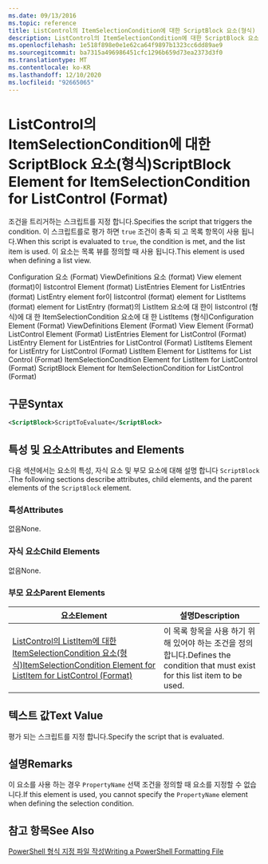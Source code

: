 ```yaml
---
ms.date: 09/13/2016
ms.topic: reference
title: ListControl의 ItemSelectionCondition에 대한 ScriptBlock 요소(형식)
description: ListControl의 ItemSelectionCondition에 대한 ScriptBlock 요소(형식)
ms.openlocfilehash: 1e518f898e0e1e62ca64f9897b1323cc6dd89ae9
ms.sourcegitcommit: ba7315a496986451cfc1296b659d73ea2373d3f0
ms.translationtype: MT
ms.contentlocale: ko-KR
ms.lasthandoff: 12/10/2020
ms.locfileid: "92665065"
---
```

# <a name="scriptblock-element-for-itemselectioncondition-for-listcontrol-format"></a><span data-ttu-id="fb002-103">ListControl의 ItemSelectionCondition에 대한 ScriptBlock 요소(형식)</span><span class="sxs-lookup"><span data-stu-id="fb002-103">ScriptBlock Element for ItemSelectionCondition for ListControl (Format)</span></span>

<span data-ttu-id="fb002-104">조건을 트리거하는 스크립트를 지정 합니다.</span><span class="sxs-lookup"><span data-stu-id="fb002-104">Specifies the script that triggers the condition.</span></span> <span data-ttu-id="fb002-105">이 스크립트를로 평가 하면 `true` 조건이 충족 되 고 목록 항목이 사용 됩니다.</span><span class="sxs-lookup"><span data-stu-id="fb002-105">When this script is evaluated to `true`, the condition is met, and the list item is used.</span></span> <span data-ttu-id="fb002-106">이 요소는 목록 뷰를 정의할 때 사용 됩니다.</span><span class="sxs-lookup"><span data-stu-id="fb002-106">This element is used when defining a list view.</span></span>

<span data-ttu-id="fb002-107">Configuration 요소 (Format) ViewDefinitions 요소 (format) View element (format)이 listcontrol Element (format) ListEntries Element for ListEntries (format) ListEntry element for이 listcontrol (format) element for ListItems (format) element for ListEntry (format)의 ListItem 요소에 대 한이 listcontrol (형식)에 대 한 ItemSelectionCondition 요소에 대 한 ListItems (형식)</span><span class="sxs-lookup"><span data-stu-id="fb002-107">Configuration Element (Format) ViewDefinitions Element (Format) View Element (Format) ListControl Element (Format) ListEntries Element for ListControl (Format) ListEntry Element for ListEntries for ListControl (Format) ListItems Element for ListEntry for ListControl (Format) ListItem Element for ListItems for List Control (Format) ItemSelectionCondition Element for ListItem for ListControl (Format) ScriptBlock Element for ItemSelectionCondition for ListControl  (Format)</span></span>

## <a name="syntax"></a><span data-ttu-id="fb002-108">구문</span><span class="sxs-lookup"><span data-stu-id="fb002-108">Syntax</span></span>

```xml
<ScriptBlock>ScriptToEvaluate</ScriptBlock>
```

## <a name="attributes-and-elements"></a><span data-ttu-id="fb002-109">특성 및 요소</span><span class="sxs-lookup"><span data-stu-id="fb002-109">Attributes and Elements</span></span>

<span data-ttu-id="fb002-110">다음 섹션에서는 요소의 특성, 자식 요소 및 부모 요소에 대해 설명 합니다 `ScriptBlock` .</span><span class="sxs-lookup"><span data-stu-id="fb002-110">The following sections describe attributes, child elements, and the parent elements of the `ScriptBlock` element.</span></span>

### <a name="attributes"></a><span data-ttu-id="fb002-111">특성</span><span class="sxs-lookup"><span data-stu-id="fb002-111">Attributes</span></span>

<span data-ttu-id="fb002-112">없음</span><span class="sxs-lookup"><span data-stu-id="fb002-112">None.</span></span>

### <a name="child-elements"></a><span data-ttu-id="fb002-113">자식 요소</span><span class="sxs-lookup"><span data-stu-id="fb002-113">Child Elements</span></span>

<span data-ttu-id="fb002-114">없음</span><span class="sxs-lookup"><span data-stu-id="fb002-114">None.</span></span>

### <a name="parent-elements"></a><span data-ttu-id="fb002-115">부모 요소</span><span class="sxs-lookup"><span data-stu-id="fb002-115">Parent Elements</span></span>

|<span data-ttu-id="fb002-116">요소</span><span class="sxs-lookup"><span data-stu-id="fb002-116">Element</span></span>|<span data-ttu-id="fb002-117">설명</span><span class="sxs-lookup"><span data-stu-id="fb002-117">Description</span></span>|
|-------------|-----------------|
|[<span data-ttu-id="fb002-118">ListControl의 ListItem에 대한 ItemSelectionCondition 요소(형식)</span><span class="sxs-lookup"><span data-stu-id="fb002-118">ItemSelectionCondition Element for ListItem for ListControl (Format)</span></span>](./itemselectioncondition-element-for-listitem-for-listcontrol-format.md)|<span data-ttu-id="fb002-119">이 목록 항목을 사용 하기 위해 있어야 하는 조건을 정의 합니다.</span><span class="sxs-lookup"><span data-stu-id="fb002-119">Defines the condition that must exist for this list item to be used.</span></span>|

## <a name="text-value"></a><span data-ttu-id="fb002-120">텍스트 값</span><span class="sxs-lookup"><span data-stu-id="fb002-120">Text Value</span></span>

<span data-ttu-id="fb002-121">평가 되는 스크립트를 지정 합니다.</span><span class="sxs-lookup"><span data-stu-id="fb002-121">Specify the script that is evaluated.</span></span>

## <a name="remarks"></a><span data-ttu-id="fb002-122">설명</span><span class="sxs-lookup"><span data-stu-id="fb002-122">Remarks</span></span>

<span data-ttu-id="fb002-123">이 요소를 사용 하는 경우 `PropertyName` 선택 조건을 정의할 때 요소를 지정할 수 없습니다.</span><span class="sxs-lookup"><span data-stu-id="fb002-123">If this element is used, you cannot specify the `PropertyName` element when defining the selection condition.</span></span>

## <a name="see-also"></a><span data-ttu-id="fb002-124">참고 항목</span><span class="sxs-lookup"><span data-stu-id="fb002-124">See Also</span></span>

[<span data-ttu-id="fb002-125">PowerShell 형식 지정 파일 작성</span><span class="sxs-lookup"><span data-stu-id="fb002-125">Writing a PowerShell Formatting File</span></span>](./writing-a-powershell-formatting-file.md)
